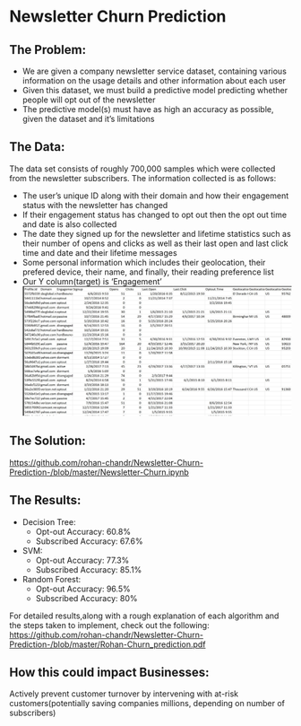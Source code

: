 # Newsletter Churn Prediction 
## The Problem:
* We are given a company newsletter service dataset, containing various information on the usage details and other information about each user
* Given this dataset, we must build a predictive model predicting whether people will opt out of the newsletter
* The predictive model(s) must have as high an accuracy as possible, given the dataset and it’s limitations

## The Data:
The data set consists of roughly 700,000 samples which were collected from the newsletter subscribers. The information collected is as follows:
* The user’s unique ID along with their domain and how their engagement status with the newsletter has changed
* If their engagement status has changed to opt out then the opt out time and date is also collected
* The date they signed up for the newsletter and lifetime statistics such as their number of opens and clicks as well as their last open and last click time and date and their lifetime messages
* Some personal information which includes their geolocation, their prefered device, their name, and finally, their reading preference list
* Our Y column(target) is ‘Engagement’
![Alt Text](https://github.com/rohan-chandr/Newsletter-Churn-Prediction-/blob/master/data.jpg)

## The Solution:
https://github.com/rohan-chandr/Newsletter-Churn-Prediction-/blob/master/Newsletter-Churn.ipynb

## The Results:
* Decision Tree:
    * Opt-out Accuracy: 60.8%
    * Subscribed Accuracy: 67.6%
* SVM:
    * Opt-out Accuracy: 77.3%
    * Subscribed Accuracy: 85.1%
* Random Forest:
    * Opt-out Accuracy: 96.5%
    * Subscribed Accuracy: 80%

For detailed results,along with a rough explanation of each algorithm and the steps taken to implement, check out the following:
https://github.com/rohan-chandr/Newsletter-Churn-Prediction-/blob/master/Rohan-Churn_prediction.pdf

## How this could impact Businesses:
Actively prevent customer turnover by intervening with at-risk customers(potentially saving companies millions, depending on number of subscribers)




